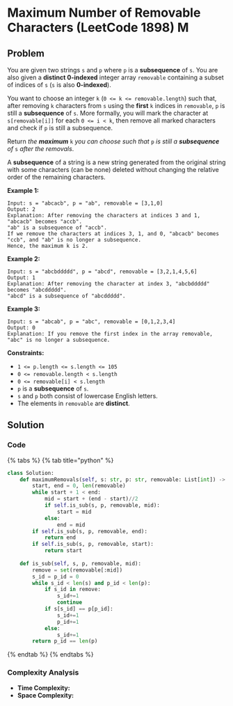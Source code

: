 # Maximum Number of Removable Characters \(LeetCode 1898\) M

## Problem

You are given two strings `s` and `p` where `p` is a **subsequence** of `s`. You are also given a **distinct 0-indexed** integer array `removable` containing a subset of indices of `s` \(`s` is also **0-indexed**\).

You want to choose an integer `k` \(`0 <= k <= removable.length`\) such that, after removing `k` characters from `s` using the **first** `k` indices in `removable`, `p` is still a **subsequence** of `s`. More formally, you will mark the character at `s[removable[i]]` for each `0 <= i < k`, then remove all marked characters and check if `p` is still a subsequence.

Return _the **maximum**_ `k` _you can choose such that_ `p` _is still a **subsequence** of_ `s` _after the removals_.

A **subsequence** of a string is a new string generated from the original string with some characters \(can be none\) deleted without changing the relative order of the remaining characters.

**Example 1:**

```text
Input: s = "abcacb", p = "ab", removable = [3,1,0]
Output: 2
Explanation: After removing the characters at indices 3 and 1, "abcacb" becomes "accb".
"ab" is a subsequence of "accb".
If we remove the characters at indices 3, 1, and 0, "abcacb" becomes "ccb", and "ab" is no longer a subsequence.
Hence, the maximum k is 2.
```

**Example 2:**

```text
Input: s = "abcbddddd", p = "abcd", removable = [3,2,1,4,5,6]
Output: 1
Explanation: After removing the character at index 3, "abcbddddd" becomes "abcddddd".
"abcd" is a subsequence of "abcddddd".
```

**Example 3:**

```text
Input: s = "abcab", p = "abc", removable = [0,1,2,3,4]
Output: 0
Explanation: If you remove the first index in the array removable, "abc" is no longer a subsequence.
```

**Constraints:**

* `1 <= p.length <= s.length <= 105`
* `0 <= removable.length < s.length`
* `0 <= removable[i] < s.length`
* `p` is a **subsequence** of `s`.
* `s` and `p` both consist of lowercase English letters.
* The elements in `removable` are **distinct**.

## Solution 

### Code

{% tabs %}
{% tab title="python" %}
```python
class Solution:
    def maximumRemovals(self, s: str, p: str, removable: List[int]) -> int:
        start, end = 0, len(removable)
        while start + 1 < end:
            mid = start + (end - start)//2
            if self.is_sub(s, p, removable, mid):
                start = mid
            else:
                end = mid
        if self.is_sub(s, p, removable, end):
            return end
        if self.is_sub(s, p, removable, start):
            return start
    
    def is_sub(self, s, p, removable, mid):
        remove = set(removable[:mid])
        s_id = p_id = 0
        while s_id < len(s) and p_id < len(p):
            if s_id in remove:
                s_id+=1
                continue
            if s[s_id] == p[p_id]:
                s_id+=1
                p_id+=1
            else:
                s_id+=1
        return p_id == len(p)
```
{% endtab %}
{% endtabs %}

### Complexity Analysis

* **Time Complexity:**
* **Space Complexity:**

